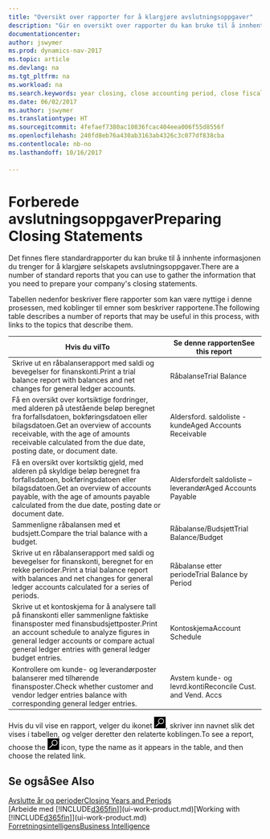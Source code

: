 ```yaml
---
title: "Oversikt over rapporter for å klargjøre avslutningsoppgaver"
description: "Gir en oversikt over rapporter du kan bruke til å innhente informasjonen for å klargjøre selskapets avslutningsoppgaver når regnskapsåret er over."
documentationcenter: 
author: jswymer
ms.prod: dynamics-nav-2017
ms.topic: article
ms.devlang: na
ms.tgt_pltfrm: na
ms.workload: na
ms.search.keywords: year closing, close accounting period, close fiscal year, aging, creditor payments, vendor payments, assets, liabilities, equity, analysis, reporting, financial report, business intelligence, BI, Power Bi, KPI
ms.date: 06/02/2017
ms.author: jswymer
ms.translationtype: HT
ms.sourcegitcommit: 4fefaef7380ac10836fcac404eea006f55d8556f
ms.openlocfilehash: 240fd8eb76a430ab3163ab4326c3c077df838cba
ms.contentlocale: nb-no
ms.lasthandoff: 10/16/2017

---
```

# <a name="preparing-closing-statements"></a><span data-ttu-id="e7259-103">Forberede avslutningsoppgaver</span><span class="sxs-lookup"><span data-stu-id="e7259-103">Preparing Closing Statements</span></span>
<span data-ttu-id="e7259-104">Det finnes flere standardrapporter du kan bruke til å innhente informasjonen du trenger for å klargjøre selskapets avslutningsoppgaver.</span><span class="sxs-lookup"><span data-stu-id="e7259-104">There are a number of standard reports that you can use to gather the information that you need to prepare your company's closing statements.</span></span>

<span data-ttu-id="e7259-105">Tabellen nedenfor beskriver flere rapporter som kan være nyttige i denne prosessen, med koblinger til emner som beskriver rapportene.</span><span class="sxs-lookup"><span data-stu-id="e7259-105">The following table describes a number of reports that may be useful in this process, with links to the topics that describe them.</span></span>

| <span data-ttu-id="e7259-106">Hvis du vil</span><span class="sxs-lookup"><span data-stu-id="e7259-106">To</span></span> | <span data-ttu-id="e7259-107">Se denne rapporten</span><span class="sxs-lookup"><span data-stu-id="e7259-107">See this report</span></span> |
| --- | --- |
| <span data-ttu-id="e7259-108">Skrive ut en råbalanserapport med saldi og bevegelser for finanskonti.</span><span class="sxs-lookup"><span data-stu-id="e7259-108">Print a trial balance report with balances and net changes for general ledger accounts.</span></span> |<span data-ttu-id="e7259-109">Råbalanse</span><span class="sxs-lookup"><span data-stu-id="e7259-109">Trial Balance</span></span> |
| <span data-ttu-id="e7259-110">Få en oversikt over kortsiktige fordringer, med alderen på utestående beløp beregnet fra forfallsdatoen, bokføringsdatoen eller bilagsdatoen.</span><span class="sxs-lookup"><span data-stu-id="e7259-110">Get an overview of accounts receivable, with the age of amounts receivable calculated from the due date, posting date, or document date.</span></span> |<span data-ttu-id="e7259-111">Aldersford. saldoliste - kunde</span><span class="sxs-lookup"><span data-stu-id="e7259-111">Aged Accounts Receivable</span></span> |
| <span data-ttu-id="e7259-112">Få en oversikt over kortsiktig gjeld, med alderen på skyldige beløp beregnet fra forfallsdatoen, bokføringsdatoen eller bilagsdatoen.</span><span class="sxs-lookup"><span data-stu-id="e7259-112">Get an overview of accounts payable, with the age of amounts payable calculated from the due date, posting date or document date.</span></span> |<span data-ttu-id="e7259-113">Aldersfordelt saldoliste – leverandør</span><span class="sxs-lookup"><span data-stu-id="e7259-113">Aged Accounts Payable</span></span> |
| <span data-ttu-id="e7259-114">Sammenligne råbalansen med et budsjett.</span><span class="sxs-lookup"><span data-stu-id="e7259-114">Compare the trial balance with a budget.</span></span> |<span data-ttu-id="e7259-115">Råbalanse/Budsjett</span><span class="sxs-lookup"><span data-stu-id="e7259-115">Trial Balance/Budget</span></span> |
| <span data-ttu-id="e7259-116">Skrive ut en råbalanserapport med saldi og bevegelser for finanskonti, beregnet for en rekke perioder.</span><span class="sxs-lookup"><span data-stu-id="e7259-116">Print a trial balance report with balances and net changes for general ledger accounts calculated for a series of periods.</span></span> |<span data-ttu-id="e7259-117">Råbalanse etter periode</span><span class="sxs-lookup"><span data-stu-id="e7259-117">Trial Balance by Period</span></span> |
| <span data-ttu-id="e7259-118">Skrive ut et kontoskjema for å analysere tall på finanskonti eller sammenligne faktiske finansposter med finansbudsjettposter.</span><span class="sxs-lookup"><span data-stu-id="e7259-118">Print an account schedule to analyze figures in general ledger accounts or compare actual general ledger entries with general ledger budget entries.</span></span> |<span data-ttu-id="e7259-119">Kontoskjema</span><span class="sxs-lookup"><span data-stu-id="e7259-119">Account Schedule</span></span> |
| <span data-ttu-id="e7259-120">Kontrollere om kunde- og leverandørposter balanserer med tilhørende finansposter.</span><span class="sxs-lookup"><span data-stu-id="e7259-120">Check whether customer and vendor ledger entries balance with corresponding general ledger entries.</span></span> |<span data-ttu-id="e7259-121">Avstem kunde- og levrd.konti</span><span class="sxs-lookup"><span data-stu-id="e7259-121">Reconcile Cust. and Vend. Accs</span></span> |

<span data-ttu-id="e7259-122">Hvis du vil vise en rapport, velger du ikonet ![Søk etter side eller rapport](media/ui-search/search_small.png "Søk etter side eller rapport"), skriver inn navnet slik det vises i tabellen, og velger deretter den relaterte koblingen.</span><span class="sxs-lookup"><span data-stu-id="e7259-122">To see a report, choose the ![Search for Page or Report](media/ui-search/search_small.png "Search for Page or Report icon") icon, type the name as it appears in the table, and then choose the related link.</span></span>

## <a name="see-also"></a><span data-ttu-id="e7259-123">Se også</span><span class="sxs-lookup"><span data-stu-id="e7259-123">See Also</span></span>
[<span data-ttu-id="e7259-124">Avslutte år og perioder</span><span class="sxs-lookup"><span data-stu-id="e7259-124">Closing Years and Periods</span></span>](year-close-years-periods.md)  
<span data-ttu-id="e7259-125">[Arbeide med [!INCLUDE[d365fin](includes/d365fin_md.md)]](ui-work-product.md)</span><span class="sxs-lookup"><span data-stu-id="e7259-125">[Working with [!INCLUDE[d365fin](includes/d365fin_md.md)]](ui-work-product.md)</span></span>  
[<span data-ttu-id="e7259-126">Forretningsintelligens</span><span class="sxs-lookup"><span data-stu-id="e7259-126">Business Intelligence</span></span>](bi.md)

